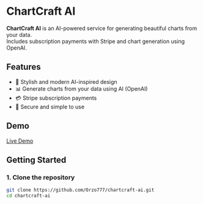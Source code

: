 # ChartCraft AI

**ChartCraft AI** is an AI-powered service for generating beautiful charts from your data.  
Includes subscription payments with Stripe and chart generation using OpenAI.

## Features

- 🎨 Stylish and modern AI-inspired design
- 📊 Generate charts from your data using AI (OpenAI)
- 💳 Stripe subscription payments
- 🔐 Secure and simple to use

## Demo

[Live Demo](https://chartcraft-ai.vercel.app/)

## Getting Started

### 1. Clone the repository

```bash
git clone https://github.com/Orzo777/chartcraft-ai.git
cd chartcraft-ai
